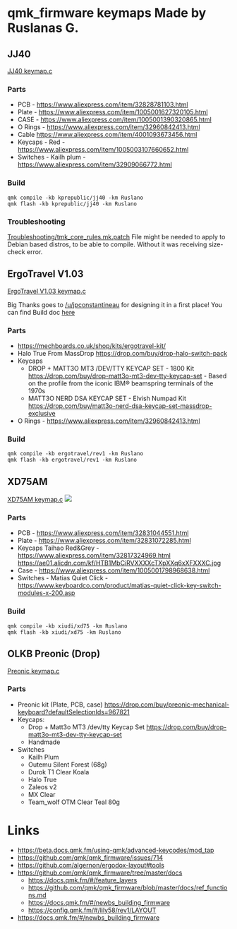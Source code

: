 # qmk_firmware keymaps Made by Ruslanas G.
## JJ40
[JJ40 keymap.c](keyboards/kprepublic/jj40/keymaps/Ruslano/keymap.c)

### Parts
 - PCB - https://www.aliexpress.com/item/32828781103.html
 - Plate - https://www.aliexpress.com/item/1005001627320105.html
 - CASE - https://www.aliexpress.com/item/1005001390320865.html
 - O Rings - https://www.aliexpress.com/item/32960842413.html
 - Cable https://www.aliexpress.com/item/4001093673456.html
 - Keycaps - Red - https://www.aliexpress.com/item/1005003107660652.html
 - Switches - Kailh plum - https://www.aliexpress.com/item/32909066772.html

### Build
```
qmk compile -kb kprepublic/jj40 -km Ruslano
qmk flash -kb kprepublic/jj40 -km Ruslano
```

### Troubleshooting
[Troubleshooting/tmk_core_rules.mk.patch](Troubleshooting/tmk_core_rules.mk.patch) File might be needed to apply to Debian based distros, to be able to compile.
Without it was receiving size-check error.

## ErgoTravel V1.03
[ErgoTravel V1.03 keymap.c](keyboards/ergotravel/keymaps/Ruslano/keymap.c)

Big Thanks goes to [/u/jpconstantineau](https://www.reddit.com/user/jpconstantineau) for designing it in a first place! You can find Build doc [here](https://github.com/jpconstantineau/ErgoTravel/)
### Parts
 - https://mechboards.co.uk/shop/kits/ergotravel-kit/
 - Halo True From MassDrop https://drop.com/buy/drop-halo-switch-pack
 - Keycaps
   - DROP + MATT3O MT3 /DEV/TTY KEYCAP SET - 1800 Kit https://drop.com/buy/drop-matt3o-mt3-dev-tty-keycap-set - Based on the profile from the iconic IBM® beamspring terminals of the 1970s
   - MATT3O NERD DSA KEYCAP SET - Elvish Numpad Kit https://drop.com/buy/matt3o-nerd-dsa-keycap-set-massdrop-exclusive
 - O Rings - https://www.aliexpress.com/item/32960842413.html

### Build
```
qmk compile -kb ergotravel/rev1 -km Ruslano
qmk flash -kb ergotravel/rev1 -km Ruslano
```

## XD75AM
[XD75AM keymap.c](keyboards/xiudi/xd75/keymaps/Ruslano/keymap.c) ![](https://us-central1-progress-markdown.cloudfunctions.net/progress/10)
### Parts
 - PCB - https://www.aliexpress.com/item/32831044551.html
 - Plate - https://www.aliexpress.com/item/32831072285.html
 - Keycaps Taihao Red&Grey - https://www.aliexpress.com/item/32817324969.html https://ae01.alicdn.com/kf/HTB1MbCiRVXXXXcTXpXXq6xXFXXXC.jpg
 - Case - https://www.aliexpress.com/item/1005001798968638.html
 - Switches - Matias Quiet Click - https://www.keyboardco.com/product/matias-quiet-click-key-switch-modules-x-200.asp

### Build
```
qmk compile -kb xiudi/xd75 -km Ruslano
qmk flash -kb xiudi/xd75 -km Ruslano
```
## OLKB Preonic (Drop)
[Preonic keymap.c](keyboards/preonic/keymaps/Ruslano/keymap.c)
### Parts
 - Preonic kit (Plate, PCB, case) https://drop.com/buy/preonic-mechanical-keyboard?defaultSelectionIds=967821
 - Keycaps:
   - Drop + Matt3o MT3 /dev/tty Keycap Set https://drop.com/buy/drop-matt3o-mt3-dev-tty-keycap-set
   - Handmade
 - Switches
   - Kailh Plum
   - Outemu Silent Forest (68g)
   - Durok T1 Clear Koala
   - Halo True
   - Zaleos v2
   - MX Clear
   - Team_wolf OTM Clear Teal 80g

# Links
 - https://beta.docs.qmk.fm/using-qmk/advanced-keycodes/mod_tap
 - https://github.com/qmk/qmk_firmware/issues/714
 - https://github.com/algernon/ergodox-layout#tools
 - https://github.com/qmk/qmk_firmware/tree/master/docs
   - https://docs.qmk.fm/#/feature_layers
   - https://github.com/qmk/qmk_firmware/blob/master/docs/ref_functions.md
   - https://docs.qmk.fm/#/newbs_building_firmware
   - https://config.qmk.fm/#/lily58/rev1/LAYOUT
 - https://docs.qmk.fm/#/newbs_building_firmware
